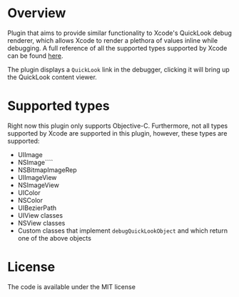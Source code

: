 # Overview

Plugin that aims to provide similar functionality to Xcode's QuickLook debug renderer, which allows Xcode to render a plethora of values inline while debugging. A full reference of all the supported types supported by Xcode can be found [here](https://developer.apple.com/library/ios/documentation/IDEs/Conceptual/CustomClassDisplay_in_QuickLook/CH02-std_objects_support/CH02-std_objects_support.html).

The plugin displays a `QuickLook` link in the debugger, clicking it will bring up the QuickLook content viewer.

# Supported types

Right now this plugin only supports Objective-C. Furthermore, not all types supported by Xcode are supported in this plugin, however, these types are supported:

* UIImage
* NSImage````
* NSBitmapImageRep
* UIImageView
* NSImageView
* UIColor
* NSColor
* UIBezierPath
* UIView classes
* NSView classes
* Custom classes that implement `debugQuickLookObject` and which return one of the above objects

# License

The code is available under the MIT license